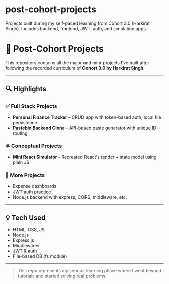 # post-cohort-projects
Projects built during my self-paced learning from Cohort 3.0 (Harkirat Singh). Includes backend, frontend, JWT, auth, and simulation apps.

# 🚀 Post-Cohort Projects

This repository contains all the major and mini-projects I've built after following the recorded curriculum of **Cohort 3.0 by Harkirat Singh**.


---

## 🔍 Highlights

### ✅ Full Stack Projects
- **Personal Finance Tracker** – CRUD app with token-based auth, local file persistence
- **Pastebin Backend Clone** – API-based paste generator with unique ID routing

### ⚛️ Conceptual Projects
- **Mini React Simulator** – Recreated React's render + state model using plain JS

### 🧠 More Projects
- Expense dashboards
- JWT auth practice
- Node.js backend with express, CORS, middleware, etc.

---

## 💡 Tech Used

- HTML, CSS, JS
- Node.js
- Express.js
- Middlewares
- JWT & auth
- File-based DB (fs module)

---

> This repo represents my serious learning phase where I went beyond tutorials and started solving real problems.

